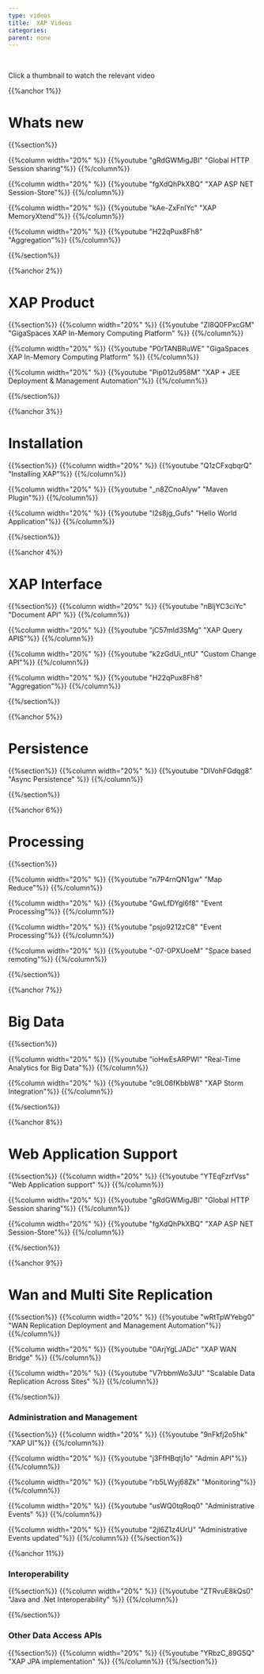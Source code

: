 ```yaml
---
type: videos
title:  XAP Videos 
categories:
parent: none
---
```




<br>

Click a thumbnail to watch the relevant video




{{%anchor 1%}}

# Whats new

{{%section%}}

{{%column width="20%" %}}
{{%youtube "gRdGWMigJBI" "Global HTTP Session sharing"%}}
{{%/column%}}

{{%column width="20%" %}}
{{%youtube "fgXdQhPkXBQ" "XAP ASP NET Session-Store"%}}
{{%/column%}}


{{%column width="20%" %}}
{{%youtube "kAe-ZxFnIYc" "XAP MemoryXtend"%}}
{{%/column%}}

{{%column width="20%" %}}
{{%youtube "H22qPux8Fh8" "Aggregation"%}}
{{%/column%}}

{{%/section%}}



{{%anchor 2%}}

# XAP Product

{{%section%}}
{{%column width="20%" %}}
{{%youtube "ZI8Q0FPxcGM" "GigaSpaces XAP In-Memory Computing Platform" %}}
{{%/column%}}


{{%column width="20%" %}}
{{%youtube "P0rTANBRuWE" "GigaSpaces XAP In-Memory Computing Platform" %}}
{{%/column%}}

{{%column width="20%" %}}
{{%youtube "Pip012u958M" "XAP + JEE Deployment & Management Automation"%}}
{{%/column%}}

{{%/section%}}




{{%anchor 3%}}

# Installation

{{%section%}}
{{%column width="20%" %}}
{{%youtube "Q1zCFxqbqrQ" "Installing XAP"%}}
{{%/column%}}

{{%column width="20%" %}}
{{%youtube "_n8ZCnoAIyw" "Maven Plugin"%}}
{{%/column%}}

{{%column width="20%" %}}
{{%youtube "I2s8jg_Gufs" "Hello World Application"%}}
{{%/column%}}



{{%/section%}}




{{%anchor 4%}}

# XAP Interface



{{%section%}}
{{%column width="20%" %}}
{{%youtube "nBljYC3ciYc" "Document API" %}}
{{%/column%}}

{{%column width="20%" %}}
{{%youtube "jC57mId3SMg" "XAP Query APIS"%}}
{{%/column%}}


{{%column width="20%" %}}
{{%youtube "k2zGdUi_ntU" "Custom Change API"%}}
{{%/column%}}

{{%column width="20%" %}}
{{%youtube "H22qPux8Fh8" "Aggregation"%}}
{{%/column%}}

{{%/section%}}



{{%anchor 5%}}

# Persistence

{{%section%}}
{{%column width="20%" %}}
{{%youtube "DlVohFGdqg8" "Async Persistence" %}}
{{%/column%}}


{{%/section%}}

{{%anchor 6%}}

#   Processing

{{%section%}}

{{%column width="20%" %}}
{{%youtube "n7P4rnQN1gw" "Map Reduce"%}}
{{%/column%}}

{{%column width="20%" %}}
{{%youtube "GwLfDYgl6f8" "Event Processing"%}}
{{%/column%}}

{{%column width="20%" %}}
{{%youtube "psjo9212zC8" "Event Processing"%}}
{{%/column%}}


{{%column width="20%" %}}
{{%youtube "-07-0PXUoeM" "Space based remoting"%}}
{{%/column%}}

{{%/section%}}




{{%anchor 7%}}

# Big Data

{{%section%}}

{{%column width="20%" %}}
{{%youtube "ioHwEsARPWI" "Real-Time Analytics for Big Data"%}}
{{%/column%}}

{{%column width="20%" %}}
{{%youtube "c9L06fKbbW8" "XAP Storm Integration"%}}
{{%/column%}}


{{%/section%}}




{{%anchor 8%}}

# Web Application Support

{{%section%}}
{{%column width="20%" %}}
{{%youtube "YTEqFzrfVss" "Web Application support" %}}
{{%/column%}}

{{%column width="20%" %}}
{{%youtube "gRdGWMigJBI" "Global HTTP Session sharing"%}}
{{%/column%}}

{{%column width="20%" %}}
{{%youtube "fgXdQhPkXBQ" "XAP ASP NET Session-Store"%}}
{{%/column%}}

{{%/section%}}




{{%anchor 9%}}

# Wan and Multi Site Replication

{{%section%}}
{{%column width="20%" %}}
{{%youtube "wRtTpWYebg0" "WAN Replication Deployment and Management Automation"%}}
{{%/column%}}

{{%column width="20%" %}}
{{%youtube "0ArjYgLJADc" "XAP WAN Bridge" %}}
{{%/column%}}

{{%column width="20%" %}}
{{%youtube "V7rbbmWo3JU" "Scalable Data Replication Across Sites" %}}
{{%/column%}}


{{%/section%}}








### Administration and Management

{{%section%}}
{{%column width="20%" %}}
{{%youtube "9nFkfj2o5hk" "XAP UI"%}}
{{%/column%}}


{{%column width="20%" %}}
{{%youtube "j3FfHBqtj1o" "Admin API"%}}
{{%/column%}}

{{%column width="20%" %}}
{{%youtube "rb5LWyj68Zk" "Monitoring"%}}
{{%/column%}}


{{%column width="20%" %}}
{{%youtube "usWQ0tqRoq0" "Administrative Events" %}}
{{%/column%}}


{{%column width="20%" %}}
{{%youtube "2jI6Z1z4UrU" "Administrative Events updated"%}}
{{%/column%}}
{{%/section%}}






{{%anchor 11%}}

### Interoperability

{{%section%}}
{{%column width="20%" %}}
{{%youtube "ZTRvuE8kQs0" "Java and .Net Interoperability" %}}
{{%/column%}}


{{%/section%}}





### Other Data Access APIs

{{%section%}}
{{%column width="20%" %}}
{{%youtube "YRbzC_89G5Q" "XAP JPA implementation" %}}
{{%/column%}}
{{%/section%}}
